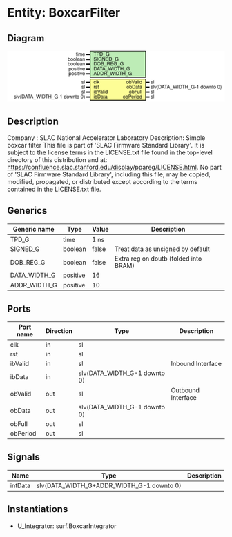 # Entity: BoxcarFilter

## Diagram

![Diagram](BoxcarFilter.svg "Diagram")
## Description

Company    : SLAC National Accelerator Laboratory
Description: Simple boxcar filter
This file is part of 'SLAC Firmware Standard Library'.
It is subject to the license terms in the LICENSE.txt file found in the
top-level directory of this distribution and at:
   https://confluence.slac.stanford.edu/display/ppareg/LICENSE.html.
No part of 'SLAC Firmware Standard Library', including this file,
may be copied, modified, propagated, or distributed except according to
the terms contained in the LICENSE.txt file.
## Generics

| Generic name | Type     | Value | Description                           |
| ------------ | -------- | ----- | ------------------------------------- |
| TPD_G        | time     | 1 ns  |                                       |
| SIGNED_G     | boolean  | false | Treat data as unsigned by default     |
| DOB_REG_G    | boolean  | false | Extra reg on doutb (folded into BRAM) |
| DATA_WIDTH_G | positive | 16    |                                       |
| ADDR_WIDTH_G | positive | 10    |                                       |
## Ports

| Port name | Direction | Type                         | Description        |
| --------- | --------- | ---------------------------- | ------------------ |
| clk       | in        | sl                           |                    |
| rst       | in        | sl                           |                    |
| ibValid   | in        | sl                           | Inbound Interface  |
| ibData    | in        | slv(DATA_WIDTH_G-1 downto 0) |                    |
| obValid   | out       | sl                           | Outbound Interface |
| obData    | out       | slv(DATA_WIDTH_G-1 downto 0) |                    |
| obFull    | out       | sl                           |                    |
| obPeriod  | out       | sl                           |                    |
## Signals

| Name    | Type                                      | Description |
| ------- | ----------------------------------------- | ----------- |
| intData | slv(DATA_WIDTH_G+ADDR_WIDTH_G-1 downto 0) |             |
## Instantiations

- U_Integrator: surf.BoxcarIntegrator
